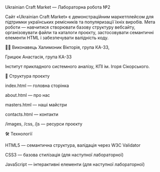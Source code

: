 Ukrainian Craft Market — Лабораторна робота №2

Сайт «Ukrainian Craft Market» є демонстраційним маркетплейсом для підтримки українських ремісників та популяризації їхніх виробів.
Мета роботи — навчитися створювати базову структуру вебсайту, організовувати файли та каталоги проєкту, застосовувати семантичні елементи HTML і забезпечувати валідність коду.

👩‍💻 Виконавець
Халимоник Вікторія, група КА-33,

Грицюк Анастасія, група КА-33

Інститут прикладного системного аналізу, КПІ ім. Ігоря Сікорського.

🧩 Структура проєкту

index.html — головна сторінка

about.html — про нас

masters.html — наші майстри

contacts.html — контакти

/images, /css, /js — ресурси проєкту

🛠 Технології

HTML5 — семантична структура, валідація через W3C Validator

CSS3 — базова стилізація (для наступної лабораторної)

JavaScript — інтерактивні елементи (для наступної лабораторної)
